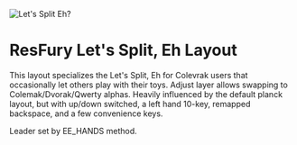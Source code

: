 ![Let's Split Eh?](https://imgur.com/a/riUxwpl)

# ResFury Let's Split, Eh Layout

This layout specializes the Let's Split, Eh for Colevrak users that occasionally let others play with their toys. Adjust layer allows swapping to Colemak/Dvorak/Qwerty alphas. Heavily influenced by the default planck layout, but with up/down switched, a left hand 10-key, remapped backspace, and a few convenience keys.

Leader set by EE_HANDS method.